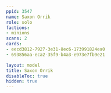 ```yaml
---
ppid: 3547
name: Saxon Orrik
role: solo
factions:
- minions
scans: 2
cards:
- eecd3812-7927-3e31-8ec6-173991824ea0
- 693856aa-eca2-35f9-b4a3-e973e7fb9e21

layout: model
title: Saxon Orrik
disableToc: true
hidden: true
---
```

